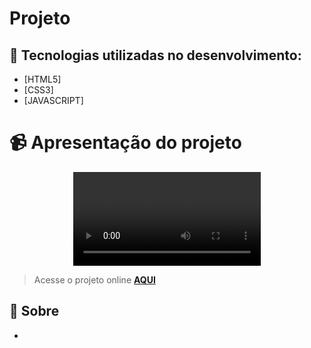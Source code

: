 # Projeto 

## 🚀 Tecnologias utilizadas no desenvolvimento:
- [HTML5]
- [CSS3]
- [JAVASCRIPT]

# 📹 Apresentação do projeto
<div align="center">
  <video src="" >
</div>

> Acesse o projeto online **[AQUI](https://natanssilva.github.io/Portifolio/)**

## 📝 Sobre
- 